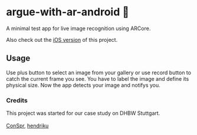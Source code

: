 # argue-with-ar-android 🍭
A minimal test app for live image recognition using ARCore.

Also check out the [iOS version](https://github.com/hendrik/argue-with-ar-ios/) of this project.

## Usage
Use plus button to select an image from your gallery or use record button to catch the current frame you see.
You have to label the image and define its physical size.
Now the app detects your image and notifys you.

### Credits
This project was started for our case study on DHBW Stuttgart.<br /><br />
[ConSpr](https://github.com/ConSpr),
[hendriku](https://github.com/hendriku)
